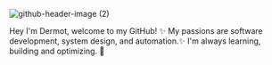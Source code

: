 ![github-header-image (2)](https://github.com/user-attachments/assets/bd78adf6-b7e5-440e-9cfd-8c37669015f4)

Hey I'm Dermot, welcome to my GitHub! 
✨ My passions are software development, system design, and automation.✨
I'm always learning, building and optimizing. 🚀


